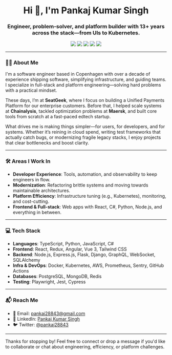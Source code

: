 <h1 align="center">Hi 👋, I'm Pankaj Kumar Singh</h1>
<h3 align="center">Engineer, problem-solver, and platform builder with 13+ years across the stack—from UIs to Kubernetes.</h3>

<p align="center">
  <a href="https://www.linkedin.com/in/pankaj28843/" target="_blank"><img src="https://img.shields.io/badge/LinkedIn-Profile-blue?logo=linkedin"></a>
  <a href="https://github.com/pankaj28843" target="_blank"><img src="https://img.shields.io/badge/GitHub-Profile-black?logo=github"></a>
  <a href="https://stackoverflow.com/users/353550/pankaj28843" target="_blank"><img src="https://img.shields.io/badge/StackOverflow-Profile-orange?logo=stackoverflow"></a>
  <a href="https://medium.com/@pankaj28843" target="_blank"><img src="https://img.shields.io/badge/Medium-Profile-black?logo=medium"></a>
  <a href="https://twitter.com/pankaj28843" target="_blank"><img src="https://img.shields.io/badge/Twitter-Profile-blue?logo=twitter"></a>
</p>

---

### 👨‍💻 About Me

I'm a software engineer based in Copenhagen with over a decade of experience shipping software, simplifying infrastructure, and guiding teams. I specialize in full-stack and platform engineering—solving hard problems with a practical mindset. 

These days, I’m at **SeatGeek**, where I focus on building a Unified Payments Platform for our enterprise customers. Before that, I helped scale systems at **Chainalysis**, tackled optimization problems at **Maersk**, and built core tools from scratch at a fast-paced edtech startup.

What drives me is making things simpler—for users, for developers, and for systems. Whether it’s reining in cloud spend, writing test frameworks that actually catch bugs, or modernizing fragile legacy stacks, I enjoy projects that clear bottlenecks and boost clarity.

---

### 🛠️ Areas I Work In

- **Developer Experience**: Tools, automation, and observability to keep engineers in flow.
- **Modernization**: Refactoring brittle systems and moving towards maintainable architectures.
- **Platform Efficiency**: Infrastructure tuning (e.g., Kubernetes), monitoring, and cost-cutting.
- **Frontend & Full-stack**: Web apps with React, C#, Python, Node.js, and everything in between.

---

### 💻 Tech Stack

- **Languages**: TypeScript, Python, JavaScript, C#
- **Frontend**: React, Redux, Angular, Vue 3, Tailwind CSS
- **Backend**: Node.js, Express.js, Flask, Django, GraphQL, WebSocket, SQLAlchemy
- **Infra & DevOps**: Docker, Kubernetes, AWS, Prometheus, Sentry, GitHub Actions
- **Databases**: PostgreSQL, MongoDB, Redis
- **Testing**: Playwright, Jest, Cypress

---

### 📬 Reach Me

- 📧 Email: pankaj28843@gmail.com
- 🧭 LinkedIn: [Pankaj Kumar Singh](https://www.linkedin.com/in/pankaj28843)
- 🐦 Twitter: [@pankaj28843](https://twitter.com/pankaj28843)

---

Thanks for stopping by! Feel free to connect or drop a message if you'd like to collaborate or chat about engineering, efficiency, or platform challenges.
